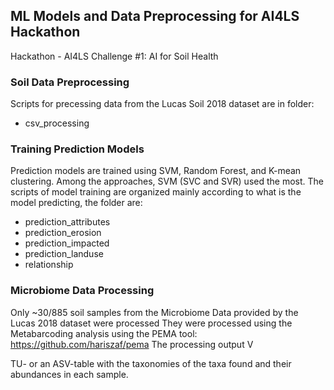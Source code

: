 ## ML Models and Data Preprocessing for AI4LS Hackathon

Hackathon - AI4LS Challenge #1: AI for Soil Health

### Soil Data Preprocessing
Scripts for precessing data from the Lucas Soil 2018 dataset are in folder:
- csv_processing

### Training Prediction Models
Prediction models are trained using SVM, Random Forest, and K-mean clustering. Among the approaches, SVM (SVC and SVR) used the most. 
The scripts of model training are organized mainly according to what is the model predicting, the folder are:
- prediction_attributes
- prediction_erosion
- prediction_impacted
- prediction_landuse
- relationship

### Microbiome Data Processing
Only ~30/885 soil samples from the Microbiome Data provided by the Lucas 2018 dataset were processed 
They were processed using the Metabarcoding analysis using the PEMA tool: https://github.com/hariszaf/pema
The processing output V

TU- or an ASV-table with the taxonomies of the taxa found and their abundances in each sample.